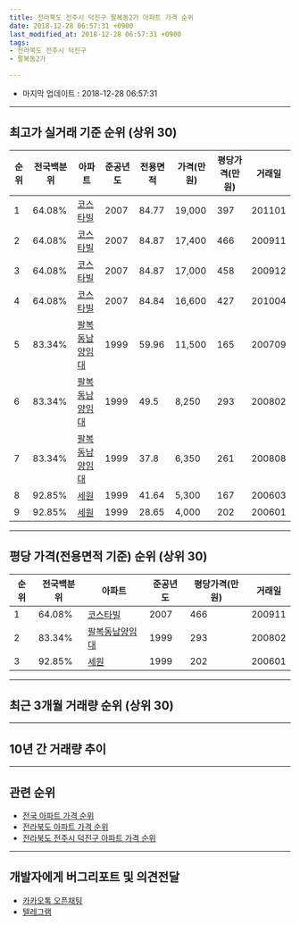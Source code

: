 ```yaml
---
title: 전라북도 전주시 덕진구 팔복동2가 아파트 가격 순위
date: 2018-12-28 06:57:31 +0900
last_modified_at: 2018-12-28 06:57:31 +0900
tags:
- 전라북도 전주시 덕진구
- 팔복동2가

---
```


* 마지막 업데이트 : 2018-12-28 06:57:31

---

## 최고가 실거래 기준 순위 (상위 30)


|순위|전국백분위|아파트|준공년도|전용면적|가격(만원)|평당가격(만원)|거래일|
|---|---|---|---|---|---|---|---|
|1|64.08%|[코스타빌](https://search.naver.com/search.naver?query=%EC%A0%84%EB%9D%BC%EB%B6%81%EB%8F%84+%EC%A0%84%EC%A3%BC%EC%8B%9C+%EB%8D%95%EC%A7%84%EA%B5%AC+%ED%8C%94%EB%B3%B5%EB%8F%992%EA%B0%80+%EC%BD%94%EC%8A%A4%ED%83%80%EB%B9%8C)|2007|84.77|19,000|397|201101|
|2|64.08%|[코스타빌](https://search.naver.com/search.naver?query=%EC%A0%84%EB%9D%BC%EB%B6%81%EB%8F%84+%EC%A0%84%EC%A3%BC%EC%8B%9C+%EB%8D%95%EC%A7%84%EA%B5%AC+%ED%8C%94%EB%B3%B5%EB%8F%992%EA%B0%80+%EC%BD%94%EC%8A%A4%ED%83%80%EB%B9%8C)|2007|84.87|17,400|466|200911|
|3|64.08%|[코스타빌](https://search.naver.com/search.naver?query=%EC%A0%84%EB%9D%BC%EB%B6%81%EB%8F%84+%EC%A0%84%EC%A3%BC%EC%8B%9C+%EB%8D%95%EC%A7%84%EA%B5%AC+%ED%8C%94%EB%B3%B5%EB%8F%992%EA%B0%80+%EC%BD%94%EC%8A%A4%ED%83%80%EB%B9%8C)|2007|84.87|17,000|458|200912|
|4|64.08%|[코스타빌](https://search.naver.com/search.naver?query=%EC%A0%84%EB%9D%BC%EB%B6%81%EB%8F%84+%EC%A0%84%EC%A3%BC%EC%8B%9C+%EB%8D%95%EC%A7%84%EA%B5%AC+%ED%8C%94%EB%B3%B5%EB%8F%992%EA%B0%80+%EC%BD%94%EC%8A%A4%ED%83%80%EB%B9%8C)|2007|84.84|16,600|427|201004|
|5|83.34%|[팔복동남양임대](https://search.naver.com/search.naver?query=%EC%A0%84%EB%9D%BC%EB%B6%81%EB%8F%84+%EC%A0%84%EC%A3%BC%EC%8B%9C+%EB%8D%95%EC%A7%84%EA%B5%AC+%ED%8C%94%EB%B3%B5%EB%8F%992%EA%B0%80+%ED%8C%94%EB%B3%B5%EB%8F%99%EB%82%A8%EC%96%91%EC%9E%84%EB%8C%80)|1999|59.96|11,500|165|200709|
|6|83.34%|[팔복동남양임대](https://search.naver.com/search.naver?query=%EC%A0%84%EB%9D%BC%EB%B6%81%EB%8F%84+%EC%A0%84%EC%A3%BC%EC%8B%9C+%EB%8D%95%EC%A7%84%EA%B5%AC+%ED%8C%94%EB%B3%B5%EB%8F%992%EA%B0%80+%ED%8C%94%EB%B3%B5%EB%8F%99%EB%82%A8%EC%96%91%EC%9E%84%EB%8C%80)|1999|49.5|8,250|293|200802|
|7|83.34%|[팔복동남양임대](https://search.naver.com/search.naver?query=%EC%A0%84%EB%9D%BC%EB%B6%81%EB%8F%84+%EC%A0%84%EC%A3%BC%EC%8B%9C+%EB%8D%95%EC%A7%84%EA%B5%AC+%ED%8C%94%EB%B3%B5%EB%8F%992%EA%B0%80+%ED%8C%94%EB%B3%B5%EB%8F%99%EB%82%A8%EC%96%91%EC%9E%84%EB%8C%80)|1999|37.8|6,350|261|200808|
|8|92.85%|[세원](https://search.naver.com/search.naver?query=%EC%A0%84%EB%9D%BC%EB%B6%81%EB%8F%84+%EC%A0%84%EC%A3%BC%EC%8B%9C+%EB%8D%95%EC%A7%84%EA%B5%AC+%ED%8C%94%EB%B3%B5%EB%8F%992%EA%B0%80+%EC%84%B8%EC%9B%90)|1999|41.64|5,300|167|200603|
|9|92.85%|[세원](https://search.naver.com/search.naver?query=%EC%A0%84%EB%9D%BC%EB%B6%81%EB%8F%84+%EC%A0%84%EC%A3%BC%EC%8B%9C+%EB%8D%95%EC%A7%84%EA%B5%AC+%ED%8C%94%EB%B3%B5%EB%8F%992%EA%B0%80+%EC%84%B8%EC%9B%90)|1999|28.65|4,000|202|200601|


---

## 평당 가격(전용면적 기준) 순위 (상위 30)


|순위|전국백분위|아파트|준공년도|평당가격(만원)|거래일|
|---|---|---|---|---|---|
|1|64.08%|[코스타빌](https://search.naver.com/search.naver?query=%EC%A0%84%EB%9D%BC%EB%B6%81%EB%8F%84+%EC%A0%84%EC%A3%BC%EC%8B%9C+%EB%8D%95%EC%A7%84%EA%B5%AC+%ED%8C%94%EB%B3%B5%EB%8F%992%EA%B0%80+%EC%BD%94%EC%8A%A4%ED%83%80%EB%B9%8C)|2007|466|200911|
|2|83.34%|[팔복동남양임대](https://search.naver.com/search.naver?query=%EC%A0%84%EB%9D%BC%EB%B6%81%EB%8F%84+%EC%A0%84%EC%A3%BC%EC%8B%9C+%EB%8D%95%EC%A7%84%EA%B5%AC+%ED%8C%94%EB%B3%B5%EB%8F%992%EA%B0%80+%ED%8C%94%EB%B3%B5%EB%8F%99%EB%82%A8%EC%96%91%EC%9E%84%EB%8C%80)|1999|293|200802|
|3|92.85%|[세원](https://search.naver.com/search.naver?query=%EC%A0%84%EB%9D%BC%EB%B6%81%EB%8F%84+%EC%A0%84%EC%A3%BC%EC%8B%9C+%EB%8D%95%EC%A7%84%EA%B5%AC+%ED%8C%94%EB%B3%B5%EB%8F%992%EA%B0%80+%EC%84%B8%EC%9B%90)|1999|202|200601|


---

## 최근 3개월 거래량 순위 (상위 30)


<div style="width:100%;">
    <canvas id="deal_count_ranking" height="250"></canvas>
</div>


<script>
new Chart(document.getElementById("deal_count_ranking"), {
    type: 'horizontalBar',
    data: {
        labels: ['팔복동남양임대', '세원', '코스타빌'],
        datasets: [{
            label: '실거래 수',
            data: [3, 2, 1],
            borderColor: "rgba(255, 0, 128, 1)",
            backgroundColor: "rgba(255, 0, 128, 0.5)",
            fill: false,
        }]
    },
    options: {
        responsive: true,
        title: {
            display: true,
            text: '최근 3개월 거래량 순위'
        },
        tooltips: {
            mode: 'index',
            intersect: false,
            callbacks: {
                title: function(tooltipItems, data) {
                    return "실거래 수:";
                },
                label: function(tooltipItem, data) {
                    return data.labels[tooltipItem.index] + ": " + tooltipItem.xLabel;
                }
            }
        },
        hover: {
            mode: 'nearest',
            intersect: true
        },
        scales: {
            xAxes: [{
                display: true,
                scaleLabel: {
                    display: true,
                    labelString: '실거래 수'
                },
                ticks: {
                    suggestedMin: 0,
                }
            }],
            yAxes: [{
                display: true,
                ticks: {
                    autoSkip: false,
                    callback: function(value, index, values) {
                        if (value.length > 15)
                            return value.substr(0, 13) + "...";
                        else
                            return value;
                    }
                },
                scaleLabel: {
                    display: false,
                }
            }]
        }
    }
});

</script>


---

## 10년 간 거래량 추이


<div style="width:100%;">
    <canvas id="deal_progress" height="250"></canvas>
</div>

<script>
new Chart(document.getElementById("deal_progress"), {
    type: 'line',
    data: {
        labels: ['200812','200901','200902','200903','200904','200905','200906','200907','200908','200909','200910','200911','200912','201001','201002','201003','201004','201005','201006','201007','201008','201009','201010','201011','201012','201101','201102','201103','201104','201105','201106','201107','201108','201109','201110','201111','201112','201201','201202','201203','201204','201205','201206','201207','201208','201209','201210','201211','201212','201301','201302','201303','201304','201305','201306','201307','201308','201309','201310','201311','201312','201401','201402','201403','201404','201405','201406','201407','201408','201409','201410','201411','201412','201501','201502','201503','201504','201505','201506','201507','201508','201509','201510','201511','201512','201601','201602','201603','201604','201605','201606','201607','201608','201609','201610','201611','201612','201701','201702','201703','201704','201705','201706','201707','201708','201709','201710','201711','201712','201801','201802','201803','201804','201805','201806','201807','201808','201809','201810','201811','201812'],
        datasets: [{
            label: '실거래 수',
            pointRadius: 1,
            data: [4, 3, 4, 7, 10, 7, 23, 13, 15, 10, 5, 16, 11, 6, 8, 8, 8, 4, 8, 10, 3, 6, 3, 6, 2, 6, 6, 5, 6, 4, 3, 4, 4, 7, 3, 5, 5, 3, 3, 3, 17, 11, 3, 1, 2, 2, 5, 1, 2, 1, 4, 6, 5, 5, 6, 2, 7, 2, 3, 6, 8, 2, 4, 4, 1, 7, 3, 5, 2, 6, 5, 2, 6, 3, 4, 2, 1, 5, 3, 4, 6, 7, 8, 3, 3, 5, 1, 6, 10, 1, 4, 6, 2, 5, 2, 2, 3, 4, 8, 5, 1, 5, 5, 1, 6, 6, 5, 4, 1, 0, 1, 3, 3, 2, 0, 3, 2, 1, 5, 1, 0],
            borderColor: "rgba(255, 201, 14, 1)",
            backgroundColor: "rgba(255, 201, 14, 0.5)",
            fill: true,
        }]
    },
    options: {
        responsive: true,
        title: {
            display: true,
            text: '10년간 거래량 추이'
        },
        tooltips: {
            mode: 'index',
            intersect: false,
        },
        hover: {
            mode: 'nearest',
            intersect: true
        },
        scales: {
            xAxes: [{
                display: true,
                scaleLabel: {
                    display: true,
                    labelString: '년/월'
                }
            }],
            yAxes: [{
                display: true,
                ticks: {
                    suggestedMin: 0,
                },
                scaleLabel: {
                    display: true,
                    labelString: '실거래 수'
                }
            }]
        }
    }
});

</script>


---

## 관련 순위

- [전국 아파트 가격 순위](https://inasie.github.io/apt-ranking/전국)
- [전라북도 아파트 가격 순위](https://inasie.github.io/apt-ranking/전라북도)
- [전라북도 전주시 덕진구 아파트 가격 순위](https://inasie.github.io/apt-ranking/전라북도-전주시-덕진구)


---

## 개발자에게 버그리포트 및 의견전달

- [카카오톡 오픈채팅](https://open.kakao.com/o/gLJUAP4)
- [텔레그램](https://t.me/inasie)

